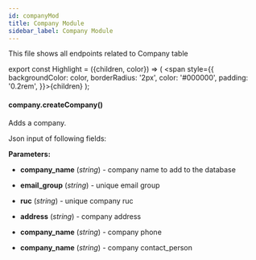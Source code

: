 ```yaml
---
id: companyMod
title: Company Module
sidebar_label: Company Module
---
```


This file shows all endpoints related to Company table

export const Highlight = ({children, color}) => ( <span style={{
      backgroundColor: color,
      borderRadius: '2px',
      color: '#000000',
      padding: '0.2rem',
    }}>{children}</span> );

#### <Highlight color="#b2e4f7">company.createCompany()</Highlight>

Adds a company.

Json input of following fields:

**Parameters:**

* **company_name** (*string*) - company name to add to the database

* **email_group** (*string*) - unique email group

* **ruc** (*string*) - unique company ruc

* **address** (*string*) - company address

* **company_name** (*string*) - company phone

* **company_name** (*string*) - company contact_person
